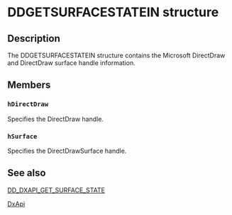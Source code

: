 # DDGETSURFACESTATEIN structure

## Description

The DDGETSURFACESTATEIN structure contains the Microsoft DirectDraw and DirectDraw surface handle information.

## Members

### `hDirectDraw`

Specifies the DirectDraw handle.

### `hSurface`

Specifies the DirectDrawSurface handle.

## See also

[DD_DXAPI_GET_SURFACE_STATE](https://learn.microsoft.com/previous-versions/windows/hardware/drivers/ff550673(v=vs.85))

[DxApi](https://learn.microsoft.com/previous-versions/windows/drivers/display/nf-dxapi-dxapi)